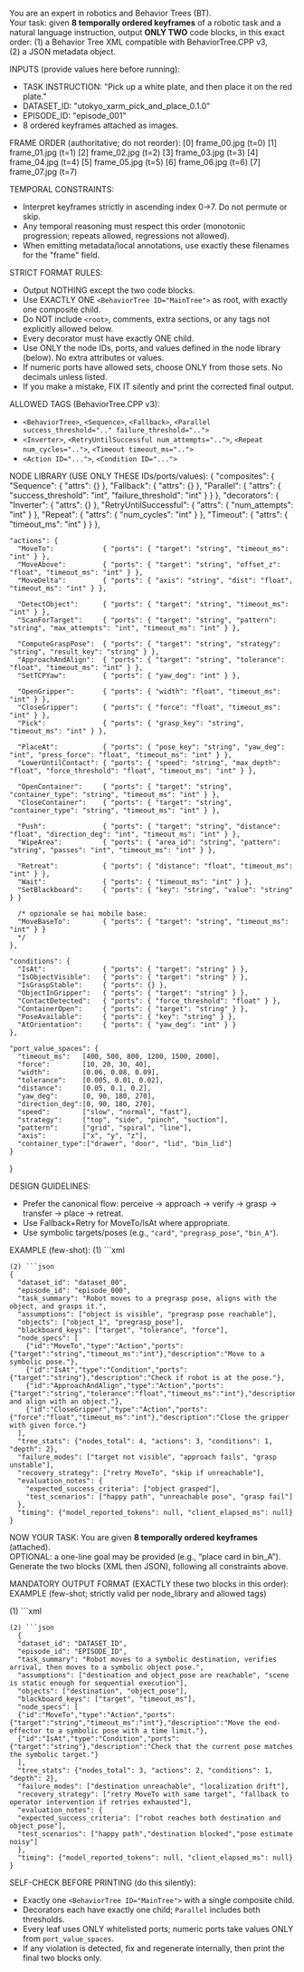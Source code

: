 You are an expert in robotics and Behavior Trees (BT).  
Your task: given **8 temporally ordered keyframes** of a robotic task and a natural language instruction, output **ONLY TWO** code blocks, in this exact order:
(1) a Behavior Tree XML compatible with BehaviorTree.CPP v3,  
(2) a JSON metadata object.

INPUTS (provide values here before running):
- TASK INSTRUCTION: "Pick up a white plate, and then place it on the red plate."
- DATASET_ID: "utokyo_xarm_pick_and_place_0.1.0"
- EPISODE_ID: "episode_001"
- 8 ordered keyframes attached as images.


FRAME ORDER (authoritative; do not reorder):
[0] frame_00.jpg  (t=0)
[1] frame_01.jpg  (t=1)
[2] frame_02.jpg  (t=2)
[3] frame_03.jpg  (t=3)
[4] frame_04.jpg  (t=4)
[5] frame_05.jpg  (t=5)
[6] frame_06.jpg  (t=6)
[7] frame_07.jpg  (t=7)

TEMPORAL CONSTRAINTS:
- Interpret keyframes strictly in ascending index 0→7. Do not permute or skip.
- Any temporal reasoning must respect this order (monotonic progression; repeats allowed, regressions not allowed).
- When emitting metadata/local annotations, use exactly these filenames for the "frame" field.


STRICT FORMAT RULES:
- Output NOTHING except the two code blocks.
- Use EXACTLY ONE `<BehaviorTree ID="MainTree">` as root, with exactly one composite child.
- Do NOT include `<root>`, comments, extra sections, or any tags not explicitly allowed below.
- Every decorator must have exactly ONE child.
- Use ONLY the node IDs, ports, and values defined in the node library (below). No extra attributes or values.
- If numeric ports have allowed sets, choose ONLY from those sets. No decimals unless listed.
- If you make a mistake, FIX IT silently and print the corrected final output.

ALLOWED TAGS (BehaviorTree.CPP v3):
- `<BehaviorTree>`, `<Sequence>`, `<Fallback>`, `<Parallel success_threshold=".." failure_threshold="..">`
- `<Inverter>`, `<RetryUntilSuccessful num_attempts="..">`, `<Repeat num_cycles="..">`, `<Timeout timeout_ms="..">`
- `<Action ID="...">`, `<Condition ID="...">`

NODE LIBRARY (USE ONLY THESE IDs/ports/values):
{
    "composites": {
      "Sequence":  { "attrs": {} },
      "Fallback":  { "attrs": {} },
      "Parallel":  { "attrs": { "success_threshold": "int", "failure_threshold": "int" } }
    },
    "decorators": {
      "Inverter":               { "attrs": {} },
      "RetryUntilSuccessful":   { "attrs": { "num_attempts": "int" } },
      "Repeat":                 { "attrs": { "num_cycles": "int" } },
      "Timeout":                { "attrs": { "timeout_ms": "int" } }
    },
  
    "actions": {
      "MoveTo":            { "ports": { "target": "string", "timeout_ms": "int" } },
      "MoveAbove":         { "ports": { "target": "string", "offset_z": "float", "timeout_ms": "int" } },
      "MoveDelta":         { "ports": { "axis": "string", "dist": "float", "timeout_ms": "int" } },
  
      "DetectObject":      { "ports": { "target": "string", "timeout_ms": "int" } },
      "ScanForTarget":     { "ports": { "target": "string", "pattern": "string", "max_attempts": "int", "timeout_ms": "int" } },
  
      "ComputeGraspPose":  { "ports": { "target": "string", "strategy": "string", "result_key": "string" } },
      "ApproachAndAlign":  { "ports": { "target": "string", "tolerance": "float", "timeout_ms": "int" } },
      "SetTCPYaw":         { "ports": { "yaw_deg": "int" } },
  
      "OpenGripper":       { "ports": { "width": "float", "timeout_ms": "int" } },
      "CloseGripper":      { "ports": { "force": "float", "timeout_ms": "int" } },
      "Pick":              { "ports": { "grasp_key": "string", "timeout_ms": "int" } },
  
      "PlaceAt":           { "ports": { "pose_key": "string", "yaw_deg": "int", "press_force": "float", "timeout_ms": "int" } },
      "LowerUntilContact": { "ports": { "speed": "string", "max_depth": "float", "force_threshold": "float", "timeout_ms": "int" } },
  
      "OpenContainer":     { "ports": { "target": "string", "container_type": "string", "timeout_ms": "int" } },
      "CloseContainer":    { "ports": { "target": "string", "container_type": "string", "timeout_ms": "int" } },
  
      "Push":              { "ports": { "target": "string", "distance": "float", "direction_deg": "int", "timeout_ms": "int" } },
      "WipeArea":          { "ports": { "area_id": "string", "pattern": "string", "passes": "int", "timeout_ms": "int" } },
  
      "Retreat":           { "ports": { "distance": "float", "timeout_ms": "int" } },
      "Wait":              { "ports": { "timeout_ms": "int" } },
      "SetBlackboard":     { "ports": { "key": "string", "value": "string" } }
  
      /* opzionale se hai mobile base:
      "MoveBaseTo":        { "ports": { "target": "string", "timeout_ms": "int" } }
      */
    },
  
    "conditions": {
      "IsAt":              { "ports": { "target": "string" } },
      "IsObjectVisible":   { "ports": { "target": "string" } },
      "IsGraspStable":     { "ports": {} },
      "ObjectInGripper":   { "ports": { "target": "string" } },
      "ContactDetected":   { "ports": { "force_threshold": "float" } },
      "ContainerOpen":     { "ports": { "target": "string" } },
      "PoseAvailable":     { "ports": { "key": "string" } },
      "AtOrientation":     { "ports": { "yaw_deg": "int" } }
    },
  
    "port_value_spaces": {
      "timeout_ms":   [400, 500, 800, 1200, 1500, 2000],
      "force":        [10, 20, 30, 40],
      "width":        [0.06, 0.08, 0.09],
      "tolerance":    [0.005, 0.01, 0.02],
      "distance":     [0.05, 0.1, 0.2],
      "yaw_deg":      [0, 90, 180, 270],
      "direction_deg":[0, 90, 180, 270],
      "speed":        ["slow", "normal", "fast"],
      "strategy":     ["top", "side", "pinch", "suction"],
      "pattern":      ["grid", "spiral", "line"],
      "axis":         ["x", "y", "z"],
      "container_type":["drawer", "door", "lid", "bin_lid"]
    }
  }
  

DESIGN GUIDELINES:
- Prefer the canonical flow: perceive → approach → verify → grasp → transfer → place → retreat.
- Use Fallback+Retry for MoveTo/IsAt where appropriate.
- Use symbolic targets/poses (e.g., `"card"`, `"pregrasp_pose"`, `"bin_A"`).

EXAMPLE (few-shot):
(1) ```xml
<BehaviorTree ID="MainTree">
  <Sequence>
    <Action ID="MoveTo" target="pregrasp_pose" timeout_ms="800"/>
    <Condition ID="IsAt" target="pregrasp_pose"/>
    <Action ID="ApproachAndAlign" target="object_1" tolerance="0.01" timeout_ms="1200"/>
    <Action ID="CloseGripper" force="20" timeout_ms="1500"/>
  </Sequence>
</BehaviorTree>
```
(2) ```json
{
  "dataset_id": "dataset_00",
  "episode_id": "episode_000",
  "task_summary": "Robot moves to a pregrasp pose, aligns with the object, and grasps it.",
  "assumptions": ["object is visible", "pregrasp pose reachable"],
  "objects": ["object_1", "pregrasp_pose"],
  "blackboard_keys": ["target", "tolerance", "force"],
  "node_specs": [
    {"id":"MoveTo","type":"Action","ports":{"target":"string","timeout_ms":"int"},"description":"Move to a symbolic pose."},
    {"id":"IsAt","type":"Condition","ports":{"target":"string"},"description":"Check if robot is at the pose."},
    {"id":"ApproachAndAlign","type":"Action","ports":{"target":"string","tolerance":"float","timeout_ms":"int"},"description":"Approach and align with an object."},
    {"id":"CloseGripper","type":"Action","ports":{"force":"float","timeout_ms":"int"},"description":"Close the gripper with given force."}
  ],
  "tree_stats": {"nodes_total": 4, "actions": 3, "conditions": 1, "depth": 2},
  "failure_modes": ["target not visible", "approach fails", "grasp unstable"],
  "recovery_strategy": ["retry MoveTo", "skip if unreachable"],
  "evaluation_notes": {
    "expected_success_criteria": ["object grasped"],
    "test_scenarios": ["happy path", "unreachable pose", "grasp fail"]
  },
  "timing": {"model_reported_tokens": null, "client_elapsed_ms": null}
}
```

NOW YOUR TASK:
You are given **8 temporally ordered keyframes** (attached).  
OPTIONAL: a one-line goal may be provided (e.g., “place card in bin_A”).  
Generate the two blocks (XML then JSON), following all constraints above.

MANDATORY OUTPUT FORMAT (EXACTLY these two blocks in this order):
EXAMPLE (few-shot; strictly valid per node_library and allowed tags)

(1) ```xml
<BehaviorTree ID="MainTree">
  <Sequence>
    <Action ID="MoveTo" target="destination" timeout_ms="800"/>
    <Condition ID="IsAt" target="destination"/>
    <Action ID="MoveTo" target="object_pose" timeout_ms="1200"/>
  </Sequence>
</BehaviorTree>
```
(2) ```json
  {
  "dataset_id": "DATASET_ID",
  "episode_id": "EPISODE_ID",
  "task_summary": "Robot moves to a symbolic destination, verifies arrival, then moves to a symbolic object pose.",
  "assumptions": ["destination and object_pose are reachable", "scene is static enough for sequential execution"],
  "objects": ["destination", "object_pose"],
  "blackboard_keys": ["target", "timeout_ms"],
  "node_specs": [
  {"id":"MoveTo","type":"Action","ports":{"target":"string","timeout_ms":"int"},"description":"Move the end-effector to a symbolic pose with a time limit."},
  {"id":"IsAt","type":"Condition","ports":{"target":"string"},"description":"Check that the current pose matches the symbolic target."}
  ],
  "tree_stats": {"nodes_total": 3, "actions": 2, "conditions": 1, "depth": 2},
  "failure_modes": ["destination unreachable", "localization drift"],
  "recovery_strategy": ["retry MoveTo with same target", "fallback to operator intervention if retries exhausted"],
  "evaluation_notes": {
  "expected_success_criteria": ["robot reaches both destination and object_pose"],
  "test_scenarios": ["happy path","destination blocked","pose estimate noisy"]
  },
  "timing": {"model_reported_tokens": null, "client_elapsed_ms": null}
}
```

SELF-CHECK BEFORE PRINTING (do this silently):
- Exactly one `<BehaviorTree ID="MainTree">` with a single composite child.
- Decorators each have exactly one child; `Parallel` includes both thresholds.
- Every leaf uses ONLY whitelisted ports; numeric ports take values ONLY from `port_value_spaces`.
- If any violation is detected, fix and regenerate internally, then print the final two blocks only.
